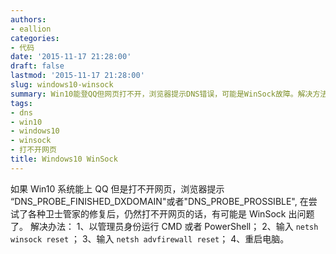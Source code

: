 ```yaml
---
authors:
- eallion
categories:
- 代码
date: '2015-11-17 21:28:00'
draft: false
lastmod: '2015-11-17 21:28:00'
slug: windows10-winsock
summary: Win10能登QQ但网页打不开，浏览器提示DNS错误，可能是WinSock故障。解决方法：用管理员权限打开CMD或PowerShell，依次输入两条重置命令，最后重启电脑即可。
tags:
- dns
- win10
- windows10
- winsock
- 打不开网页
title: Windows10 WinSock
---
```


如果 Win10 系统能上 QQ 但是打不开网页，浏览器提示 “DNS_PROBE_FINISHED_DXDOMAIN"或者"DNS_PROBE_PROSSIBLE", 在尝试了各种卫士管家的修复后，仍然打不开网页的话，有可能是 WinSock 出问题了。
解决办法：
1、以管理员身份运行 CMD 或者 PowerShell；
2、输入 `netsh winsock reset` ；
3、输入 `netsh advfirewall reset`；
4、重启电脑。